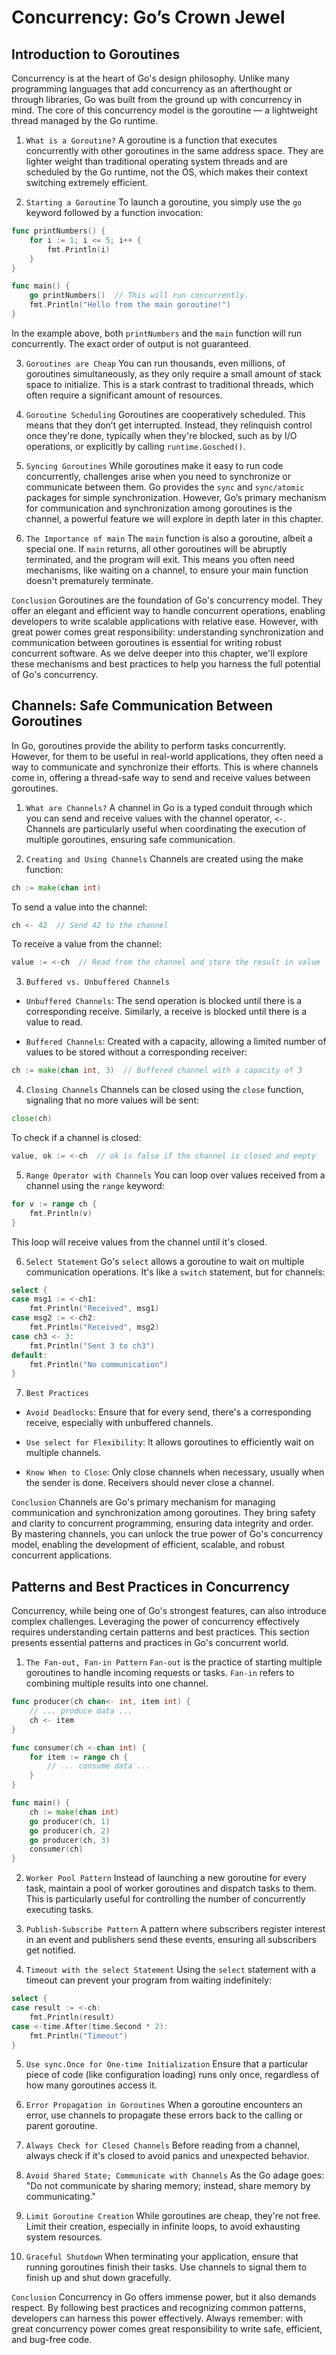 # Concurrency: Go’s Crown Jewel

## Introduction to Goroutines

Concurrency is at the heart of Go's design philosophy. Unlike many programming languages that add concurrency as an afterthought or through libraries, Go was built from the ground up with concurrency in mind. The core of this concurrency model is the goroutine — a lightweight thread managed by the Go runtime.

1. `What is a Goroutine?`
   A goroutine is a function that executes concurrently with other goroutines in the same address space. They are lighter weight than traditional operating system threads and are scheduled by the Go runtime, not the OS, which makes their context switching extremely efficient.

2. `Starting a Goroutine`
   To launch a goroutine, you simply use the `go` keyword followed by a function invocation:

```go
func printNumbers() {
    for i := 1; i <= 5; i++ {
        fmt.Println(i)
    }
}

func main() {
    go printNumbers()  // This will run concurrently.
    fmt.Println("Hello from the main goroutine!")
}
```

In the example above, both `printNumbers` and the `main` function will run concurrently. The exact order of output is not guaranteed.

3. `Goroutines are Cheap`
   You can run thousands, even millions, of goroutines simultaneously, as they only require a small amount of stack space to initialize. This is a stark contrast to traditional threads, which often require a significant amount of resources.

4. `Goroutine Scheduling`
   Goroutines are cooperatively scheduled. This means that they don’t get interrupted. Instead, they relinquish control once they're done, typically when they're blocked, such as by I/O operations, or explicitly by calling `runtime.Gosched()`.

5. `Syncing Goroutines`
   While goroutines make it easy to run code concurrently, challenges arise when you need to synchronize or communicate between them. Go provides the `sync` and `sync/atomic` packages for simple synchronization. However, Go’s primary mechanism for communication and synchronization among goroutines is the channel, a powerful feature we will explore in depth later in this chapter.

6. `The Importance of main`
   The `main` function is also a goroutine, albeit a special one. If `main` returns, all other goroutines will be abruptly terminated, and the program will exit. This means you often need mechanisms, like waiting on a channel, to ensure your main function doesn't prematurely terminate.

`Conclusion`
Goroutines are the foundation of Go's concurrency model. They offer an elegant and efficient way to handle concurrent operations, enabling developers to write scalable applications with relative ease. However, with great power comes great responsibility: understanding synchronization and communication between goroutines is essential for writing robust concurrent software. As we delve deeper into this chapter, we'll explore these mechanisms and best practices to help you harness the full potential of Go's concurrency.

## Channels: Safe Communication Between Goroutines

In Go, goroutines provide the ability to perform tasks concurrently. However, for them to be useful in real-world applications, they often need a way to communicate and synchronize their efforts. This is where channels come in, offering a thread-safe way to send and receive values between goroutines.

1. `What are Channels?`
   A channel in Go is a typed conduit through which you can send and receive values with the channel operator, `<-`. Channels are particularly useful when coordinating the execution of multiple goroutines, ensuring safe communication.

2. `Creating and Using Channels`
   Channels are created using the make function:

```go
ch := make(chan int)
```

To send a value into the channel:

```go
ch <- 42  // Send 42 to the channel
```

To receive a value from the channel:

```go
value := <-ch  // Read from the channel and store the result in value
```

3. `Buffered vs. Unbuffered Channels`

- `Unbuffered Channels`: The send operation is blocked until there is a corresponding receive. Similarly, a receive is blocked until there is a value to read.

- `Buffered Channels`: Created with a capacity, allowing a limited number of values to be stored without a corresponding receiver:

```go
ch := make(chan int, 3)  // Buffered channel with a capacity of 3
```

4. `Closing Channels`
   Channels can be closed using the `close` function, signaling that no more values will be sent:

```go
close(ch)
```

To check if a channel is closed:

```go
value, ok := <-ch  // ok is false if the channel is closed and empty
```

5. `Range Operator with Channels`
   You can loop over values received from a channel using the `range` keyword:

```go
for v := range ch {
    fmt.Println(v)
}
```

This loop will receive values from the channel until it's closed.

6. `Select Statement`
   Go's `select` allows a goroutine to wait on multiple communication operations. It's like a `switch` statement, but for channels:

```go
select {
case msg1 := <-ch1:
    fmt.Println("Received", msg1)
case msg2 := <-ch2:
    fmt.Println("Received", msg2)
case ch3 <- 3:
    fmt.Println("Sent 3 to ch3")
default:
    fmt.Println("No communication")
}
```

7. `Best Practices`

- `Avoid Deadlocks`: Ensure that for every send, there's a corresponding receive, especially with unbuffered channels.

- `Use select for Flexibility`: It allows goroutines to efficiently wait on multiple channels.

- `Know When to Close`: Only close channels when necessary, usually when the sender is done. Receivers should never close a channel.

`Conclusion`
Channels are Go's primary mechanism for managing communication and synchronization among goroutines. They bring safety and clarity to concurrent programming, ensuring data integrity and order. By mastering channels, you can unlock the true power of Go's concurrency model, enabling the development of efficient, scalable, and robust concurrent applications.

## Patterns and Best Practices in Concurrency

Concurrency, while being one of Go's strongest features, can also introduce complex challenges. Leveraging the power of concurrency effectively requires understanding certain patterns and best practices. This section presents essential patterns and practices in Go's concurrent world.

1. `The Fan-out, Fan-in Pattern`
   `Fan-out` is the practice of starting multiple goroutines to handle incoming requests or tasks. `Fan-in` refers to combining multiple results into one channel.

```go
func producer(ch chan<- int, item int) {
    // ... produce data ...
    ch <- item
}

func consumer(ch <-chan int) {
    for item := range ch {
        // ... consume data ...
    }
}

func main() {
    ch := make(chan int)
    go producer(ch, 1)
    go producer(ch, 2)
    go producer(ch, 3)
    consumer(ch)
}
```

2. `Worker Pool Pattern`
   Instead of launching a new goroutine for every task, maintain a pool of worker goroutines and dispatch tasks to them. This is particularly useful for controlling the number of concurrently executing tasks.

3. `Publish-Subscribe Pattern`
   A pattern where subscribers register interest in an event and publishers send these events, ensuring all subscribers get notified.

4. `Timeout with the select Statement`
   Using the `select` statement with a timeout can prevent your program from waiting indefinitely:

```go
select {
case result := <-ch:
    fmt.Println(result)
case <-time.After(time.Second * 2):
    fmt.Println("Timeout")
}
```

5. `Use sync.Once for One-time Initialization`
   Ensure that a particular piece of code (like configuration loading) runs only once, regardless of how many goroutines access it.

6. `Error Propagation in Goroutines`
   When a goroutine encounters an error, use channels to propagate these errors back to the calling or parent goroutine.

7. `Always Check for Closed Channels`
   Before reading from a channel, always check if it's closed to avoid panics and unexpected behavior.

8. `Avoid Shared State; Communicate with Channels`
   As the Go adage goes: "Do not communicate by sharing memory; instead, share memory by communicating."

9. `Limit Goroutine Creation`
   While goroutines are cheap, they're not free. Limit their creation, especially in infinite loops, to avoid exhausting system resources.

10. `Graceful Shutdown`
    When terminating your application, ensure that running goroutines finish their tasks. Use channels to signal them to finish up and shut down gracefully.

`Conclusion`
Concurrency in Go offers immense power, but it also demands respect. By following best practices and recognizing common patterns, developers can harness this power effectively. Always remember: with great concurrency power comes great responsibility to write safe, efficient, and bug-free code.
